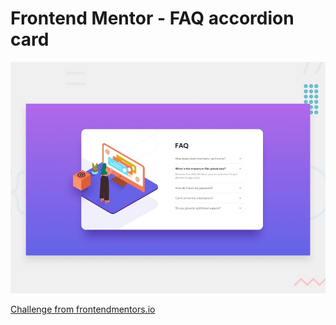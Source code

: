 # Frontend Mentor - FAQ accordion card

![Design preview for the FAQ accordion card coding challenge](./design/desktop-preview.jpg)

<a href="https://www.frontendmentor.io/challenges/faq-accordion-card-XlyjD0Oam" target="_blank" rel="noreferrer nofollow">Challenge from frontendmentors.io</a>
